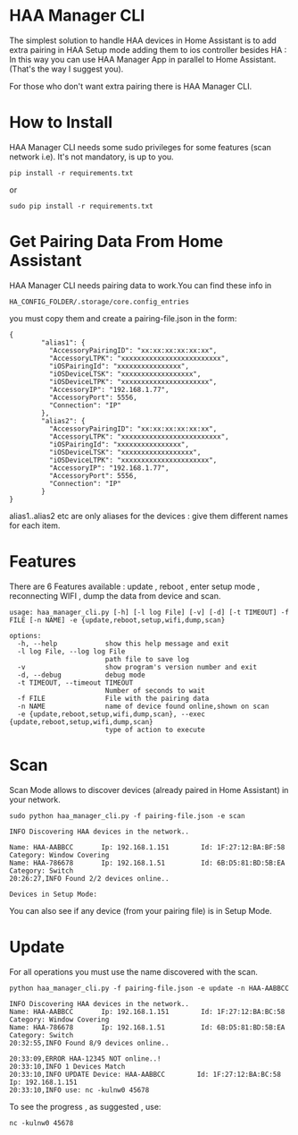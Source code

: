 # HAA Manager CLI

  
The simplest solution to handle HAA devices in Home Assistant is to add extra pairing in HAA Setup mode adding them to ios controller besides HA : In this way you can use HAA Manager App in parallel to Home Assistant.(That's the way I suggest you).

For those who don't want extra pairing there is HAA Manager CLI.


# How to Install
 
HAA Manager CLI needs some sudo privileges for some features (scan network i.e).
It's not mandatory, is up to you.

`pip install -r requirements.txt`

or

`sudo pip install -r requirements.txt`


# Get Pairing Data From Home Assistant

HAA Manager CLI needs pairing data to work.You can find these info in 

`HA_CONFIG_FOLDER/.storage/core.config_entries`

you must copy them and create a pairing-file.json in the form:

```
{
        "alias1": {
          "AccessoryPairingID": "xx:xx:xx:xx:xx:xx",
          "AccessoryLTPK": "xxxxxxxxxxxxxxxxxxxxxxxxx",
          "iOSPairingId": "xxxxxxxxxxxxxxxx",
          "iOSDeviceLTSK": "xxxxxxxxxxxxxxxxxx",
          "iOSDeviceLTPK": "xxxxxxxxxxxxxxxxxxxxxx",
          "AccessoryIP": "192.168.1.77",
          "AccessoryPort": 5556,
          "Connection": "IP"
        },
        "alias2": {
          "AccessoryPairingID": "xx:xx:xx:xx:xx:xx",
          "AccessoryLTPK": "xxxxxxxxxxxxxxxxxxxxxxxxx",
          "iOSPairingId": "xxxxxxxxxxxxxxxx",
          "iOSDeviceLTSK": "xxxxxxxxxxxxxxxxxx",
          "iOSDeviceLTPK": "xxxxxxxxxxxxxxxxxxxxxx",
          "AccessoryIP": "192.168.1.77",
          "AccessoryPort": 5556,
          "Connection": "IP"
        }
}
```

alias1..alias2 etc are only aliases for the devices : give them different names for each item.


# Features
There are 6 Features available : update , reboot , enter setup mode , reconnecting WIFI , dump the data from device and scan.

```
usage: haa_manager_cli.py [-h] [-l log File] [-v] [-d] [-t TIMEOUT] -f FILE [-n NAME] -e {update,reboot,setup,wifi,dump,scan}

options:
  -h, --help            show this help message and exit
  -l log File, --log log File
                        path file to save log
  -v                    show program's version number and exit
  -d, --debug           debug mode
  -t TIMEOUT, --timeout TIMEOUT
                        Number of seconds to wait
  -f FILE               File with the pairing data
  -n NAME               name of device found online,shown on scan
  -e {update,reboot,setup,wifi,dump,scan}, --exec {update,reboot,setup,wifi,dump,scan}
                        type of action to execute
```

# Scan

Scan Mode allows to discover devices (already paired in Home Assistant) in your network.

`sudo python haa_manager_cli.py -f pairing-file.json -e scan`


```
INFO Discovering HAA devices in the network..

Name: HAA-AABBCC       Ip: 192.168.1.151        Id: 1F:27:12:BA:BF:58    Category: Window Covering  
Name: HAA-786678       Ip: 192.168.1.51         Id: 6B:D5:81:BD:5B:EA    Category: Switch    
20:26:27,INFO Found 2/2 devices online..

Devices in Setup Mode:
```

You can also see if any device (from your pairing file) is in Setup Mode.

# Update

For all operations you must use the name discovered with the scan.

`python haa_manager_cli.py -f pairing-file.json -e update -n HAA-AABBCC`

```
INFO Discovering HAA devices in the network..
Name: HAA-AABBCC       Ip: 192.168.1.151        Id: 1F:27:12:BA:BC:58    Category: Window Covering  
Name: HAA-786678       Ip: 192.168.1.51         Id: 6B:D5:81:BD:5B:EA    Category: Switch 
20:32:55,INFO Found 8/9 devices online..

20:33:09,ERROR HAA-12345 NOT online..!
20:33:10,INFO 1 Devices Match
20:33:10,INFO UPDATE Device: HAA-AABBCC        Id: 1F:27:12:BA:BC:58    Ip: 192.168.1.151
20:33:10,INFO use: nc -kulnw0 45678
```

To see the progress , as suggested , use:

`nc -kulnw0 45678`

